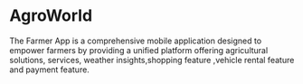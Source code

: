 # AgroWorld
The Farmer App is a comprehensive mobile application designed to empower farmers by providing a unified platform offering agricultural solutions, services, weather insights,shopping feature ,vehicle rental feature and payment feature. 
